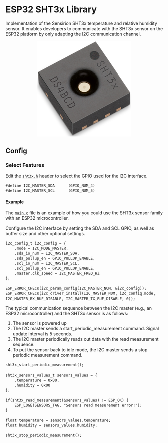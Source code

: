 # ESP32 SHT3x Library
Implementation of the Sensirion SHT3x temperature and relative humidity sensor. It enables developers to communicate with the SHT3x sensor on the ESP32 platform by only adapting the I2C communication channel.

[<center><img src="images/SHT3x.png" width="300px"></center>](images/SHT3x.png)

## Config
### Select Features
Edit the [`sht3x.h`](sht3x.h) header to select the GPIO used for the I2C interface.
```
#define I2C_MASTER_SDA      (GPIO_NUM_4)
#define I2C_MASTER_SCL      (GPIO_NUM_5)
```

#### Example
The [`main.c`](main.c) file is an example of how you could use the SHT3x sensor family with an ESP32 microcontroller.

Configure the I2C interface by setting the SDA and SCL GPIO, as well as buffer size and other optional settings.

```
i2c_config_t i2c_config = {
    .mode = I2C_MODE_MASTER,
    .sda_io_num = I2C_MASTER_SDA,
    .sda_pullup_en = GPIO_PULLUP_ENABLE,
    .scl_io_num = I2C_MASTER_SCL,
    .scl_pullup_en = GPIO_PULLUP_ENABLE,
    .master.clk_speed = I2C_MASTER_FREQ_HZ
};

ESP_ERROR_CHECK(i2c_param_config(I2C_MASTER_NUM, &i2c_config));
ESP_ERROR_CHECK(i2c_driver_install(I2C_MASTER_NUM, i2c_config.mode, I2C_MASTER_RX_BUF_DISABLE, I2C_MASTER_TX_BUF_DISABLE, 0));
```

The typical communication sequence between the I2C master (e.g., an ESP32 microcontroller) and the SHT3x sensor is as follows:
1. The sensor is powered up
2. The I2C master sends a start_periodic_measurement command. Signal update interval is 5 seconds.
3. The I2C master periodically reads out data with the read measurement sequence.
4. To put the sensor back to idle mode, the I2C master sends a stop periodic measurement command.

```
sht3x_start_periodic_measurement();

sht3x_sensors_values_t sensors_values = {
    .temperature = 0x00,
    .humidity = 0x00
};

if(sht3x_read_measurement(&sensors_values) != ESP_OK) {
    ESP_LOGE(SENSORS_TAG, "Sensors read measurement error!");
}

float temperature = sensors_values.temperature;
float humidity = sensors_values.humidity;

sht3x_stop_periodic_measurement();
```
